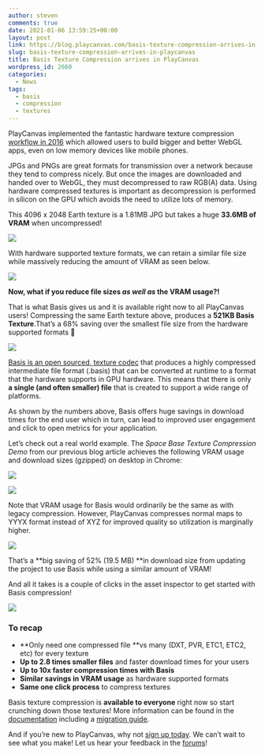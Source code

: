 ```yaml
---
author: steven
comments: true
date: 2021-01-06 13:59:25+00:00
layout: post
link: https://blog.playcanvas.com/basis-texture-compression-arrives-in-playcanvas/
slug: basis-texture-compression-arrives-in-playcanvas
title: Basis Texture Compression arrives in PlayCanvas
wordpress_id: 2660
categories:
  - News
tags:
  - basis
  - compression
  - textures
---
```


PlayCanvas implemented the fantastic hardware texture compression [workflow in 2016](https://blog.playcanvas.com/webgl-texture-compression-made-easy/#more-2426) which allowed users to build bigger and better WebGL apps, even on low memory devices like mobile phones.

JPGs and PNGs are great formats for transmission over a network because they tend to compress nicely. But once the images are downloaded and handed over to WebGL, they must decompressed to raw RGB(A) data. Using hardware compressed textures is important as decompression is performed in silicon on the GPU which avoids the need to utilize lots of memory.

This 4096 x 2048 Earth texture is a 1.81MB JPG but takes a huge **33.6MB of VRAM** when uncompressed!

![](https://blog.playcanvas.com/wp-content/uploads/2020/12/Earth-Color4096-1024x512.jpg)

With hardware supported texture formats, we can retain a similar file size while massively reducing the amount of VRAM as seen below.

![](https://blog.playcanvas.com/wp-content/uploads/2020/12/Legacy-Texture-Settings.png)

**Now, what if you reduce file sizes _as well as_ the VRAM usage?!**

That is what Basis gives us and it is available right now to all PlayCanvas users! Compressing the same Earth texture above, produces a **521KB Basis Texture**.That’s a 68% saving over the smallest file size from the hardware supported formats 💪

![](https://blog.playcanvas.com/wp-content/uploads/2020/12/Basis-Texture-Settings.png)

[Basis is an open sourced, texture codec](https://github.com/BinomialLLC/basis_universal) that produces a highly compressed intermediate file format (.basis) that can be converted at runtime to a format that the hardware supports in GPU hardware. This means that there is only **a single (and often smaller) file** that is created to support a wide range of platforms.

As shown by the numbers above, Basis offers huge savings in download times for the end user which in turn, can lead to improved user engagement and click to open metrics for your application.

Let’s check out a real world example. The _Space Base Texture Compression Demo_ from our previous blog article achieves the following VRAM usage and download sizes (gzipped) on desktop in Chrome:

![](https://blog.playcanvas.com/wp-content/uploads/2020/12/Basis-Texture-Compression-Comparison-1024x439.jpeg)

![](https://blog.playcanvas.com/wp-content/uploads/2021/01/image-7-1024x384.png)

Note that VRAM usage for Basis would ordinarily be the same as with legacy compression. However, PlayCanvas compresses normal maps to YYYX format instead of XYZ for improved quality so utilization is marginally higher.

![](https://blog.playcanvas.com/wp-content/uploads/2021/01/image-8-1024x384.png)

That’s a **big saving of 52% (19.5 MB) **in download size from updating the project to use Basis while using a similar amount of VRAM!

And all it takes is a couple of clicks in the asset inspector to get started with Basis compression!

![](https://blog.playcanvas.com/wp-content/uploads/2020/12/enable-basis-texture-compression.gif)

### To recap

- **Only need one compressed file **vs many (DXT, PVR, ETC1, ETC2, etc) for every texture
- **Up to 2.8 times smaller files** and faster download times for your users
- **Up to 10x faster compression times with Basis**
- **Similar savings in VRAM usage** as hardware supported formats
- **Same one click process** to compress textures

Basis texture compression is **available to everyone** right now so start crunching down those textures! More information can be found in the [documentation](https://developer.playcanvas.com/en/user-manual/assets/textures/texture-compression/) including a [migration guide](https://developer.playcanvas.com/en/user-manual/assets/textures/texture-compression/#migrating-from-legacy-to-basis-texture-compression).

And if you’re new to PlayCanvas, why not [sign up today](https://playcanvas.com/). We can’t wait to see what you make! Let us hear your feedback in the [forums](https://forum.playcanvas.com/)!
